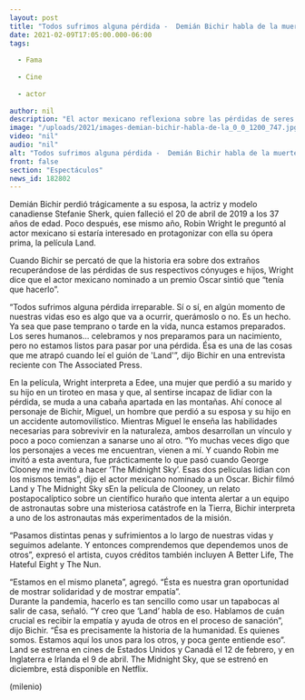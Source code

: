 ```yaml
---
layout: post
title: "Todos sufrimos alguna pérdida -  Demián Bichir habla de la muerte de su esposa"
date: 2021-02-09T17:05:00.000-06:00
tags:
  
  - Fama
  
  - Cine
  
  - actor
  
author: nil
description: "El actor mexicano reflexiona sobre las pérdidas de seres queridos en su nueva película 'Land'. "
image: "/uploads/2021/images-demian-bichir-habla-de-la_0_0_1200_747.jpg"
video: "nil"
audio: "nil"
alt: "Todos sufrimos alguna pérdida -  Demián Bichir habla de la muerte de su esposa"
front: false
section: "Espectáculos"
news_id: 182802
---
```


Demián Bichir perdió trágicamente a su esposa, la actriz y modelo canadiense Stefanie Sherk, quien falleció el 20 de abril de 2019 a los 37 años de edad. Poco después, ese mismo año, Robin Wright le preguntó al actor mexicano si estaría interesado en protagonizar con ella su ópera prima, la película Land. 

Cuando Bichir se percató de que la historia era sobre dos extraños recuperándose de las pérdidas de sus respectivos cónyuges e hijos, Wright dice que el actor mexicano nominado a un premio Oscar sintió que “tenía que hacerlo”. 

“Todos sufrimos alguna pérdida irreparable. Sí o sí, en algún momento de nuestras vidas eso es algo que va a ocurrir, querámoslo o no. Es un hecho. Ya sea que pase temprano o tarde en la vida, nunca estamos preparados. Los seres humanos... celebramos y nos preparamos para un nacimiento, pero no estamos listos para pasar por una pérdida. Ésa es una de las cosas que me atrapó cuando leí el guión de 'Land'”, dijo Bichir en una entrevista reciente con The Associated Press. 

En la película, Wright interpreta a Edee, una mujer que perdió a su marido y su hijo en un tiroteo en masa y que, al sentirse incapaz de lidiar con la pérdida, se muda a una cabaña apartada en las montañas. Ahí conoce al personaje de Bichir, Miguel, un hombre que perdió a su esposa y su hijo en un accidente automovilístico. Mientras Miguel le enseña las habilidades necesarias para sobrevivir en la naturaleza, ambos desarrollan un vínculo y poco a poco comienzan a sanarse uno al otro. 
“Yo muchas veces digo que los personajes a veces me encuentran, vienen a mí. Y cuando Robin me invitó a esta aventura, fue prácticamente lo que pasó cuando George Clooney me invitó a hacer ‘The Midnight Sky’. Esas dos películas lidian con los mismos temas”, dijo el actor mexicano nominado a un Oscar. 
Bichir filmó Land y The Midnight Sky sEn la película de Clooney, un relato postapocalíptico sobre un científico huraño que intenta alertar a un equipo de astronautas sobre una misteriosa catástrofe en la Tierra, Bichir interpreta a uno de los astronautas más experimentados de la misión. 

“Pasamos distintas penas y sufrimientos a lo largo de nuestras vidas y seguimos adelante. Y entonces comprendemos que dependemos unos de otros”, expresó el artista, cuyos créditos también incluyen A Better Life, The Hateful Eight y The Nun. 

“Estamos en el mismo planeta”, agregó. “Ésta es nuestra gran oportunidad de mostrar solidaridad y de mostrar empatía”.   
Durante la pandemia, hacerlo es tan sencillo como usar un tapabocas al salir de casa, señaló. 
“Y creo que ‘Land’ habla de eso. Hablamos de cuán crucial es recibir la empatía y ayuda de otros en el proceso de sanación”, dijo Bichir. “Ésa es precisamente la historia de la humanidad. Es quienes somos. Estamos aquí los unos para los otros, y poca gente entiende eso”. 
Land se estrena en cines de Estados Unidos y Canadá el 12 de febrero, y en Inglaterra e Irlanda el 9 de abril. The Midnight Sky, que se estrenó en diciembre, está disponible en Netflix. 

(milenio)

